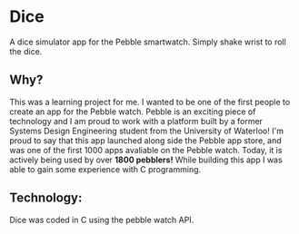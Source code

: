 # Dice
A dice simulator app for the Pebble smartwatch. Simply shake wrist to roll the dice.

## Why?
This was a learning project for me. I wanted to be one of the first people to create an app for the Pebble watch. Pebble is an exciting piece of technology and I am proud to work with a platform built by a former Systems Design Engineering student from the University of Waterloo!
I'm proud to say that this app launched along side the Pebble app store, and was one of the first 1000 apps avaliable on the Pebble watch. Today, it is actively being used by over <b>1800 pebblers!</b>
While building this app I was able to gain some experience with C programming.

## Technology:
Dice was coded in C using the pebble watch API.
